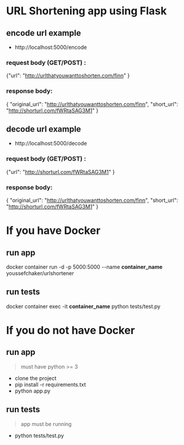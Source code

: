# URL Shortening app using Flask
## encode url example
- http://localhost:5000/encode
### request body (GET/POST) :

{"url": "http://urlthatyouwanttoshorten.com/finn" }
### response body:
{
"original_url":  "http://urlthatyouwanttoshorten.com/finn",
"short_url":  "http://shorturl.com/fWRtaSAG3M1"
}

## decode url example
- http://localhost:5000/decode
### request body (GET/POST) :

{"url": "http://shorturl.com/fWRtaSAG3M1" }
### response body:
{
"original_url":  "http://urlthatyouwanttoshorten.com/finn",
"short_url":  "http://shorturl.com/fWRtaSAG3M1"
}

# If you have Docker
## run app
docker container run -d -p 5000:5000 --name **container_name** youssefchaker/urlshortener
## run tests
docker container exec -it 	**container_name** python tests/test.py

# If you do not have Docker
## run app
>must have python >= 3
- clone the project 
- pip  install  -r  requirements.txt
- python app.py
## run tests
> app must be running
- python tests/test.py
